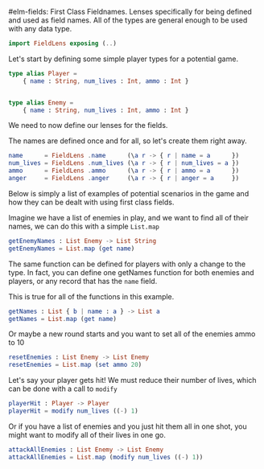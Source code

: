 #elm-fields: First Class Fieldnames.
Lenses specifically for being defined and used as field names. All of the types
are general enough to be used with any data type.

```elm
import FieldLens exposing (..)
```

Let's start by defining some simple player types for a potential game.

```elm
type alias Player =
    { name : String, num_lives : Int, ammo : Int }


type alias Enemy =
    { name : String, num_lives : Int, ammo : Int }
```

We need to now define our lenses for the fields.

The names are defined once and for all, so let's create them right away.

```elm
name      = FieldLens .name      (\a r -> { r | name = a      })
num_lives = FieldLens .num_lives (\a r -> { r | num_lives = a })
ammo      = FieldLens .ammo      (\a r -> { r | ammo = a      })
anger     = FieldLens .anger     (\a r -> { r | anger = a     })
```
 
Below is simply a list of examples of potential scenarios in the game and how
they can be dealt with using first class fields.

Imagine we have a list of enemies in play, and we want to find all of their
names, we can do this with a simple `List.map`

```elm
getEnemyNames : List Enemy -> List String
getEnemyNames = List.map (get name)
```

The same function can be defined for players with only a change to the type.
In fact, you can define one getNames function for both enemies and players, or
any record that has the `name` field. 

This is true for all of the functions in this example.

```elm
getNames : List { b | name : a } -> List a
getNames = List.map (get name)
```

Or maybe a new round starts and you want to set all of the enemies ammo
to 10 

```elm
resetEnemies : List Enemy -> List Enemy
resetEnemies = List.map (set ammo 20)
```

Let's say your player gets hit! We must reduce their number of lives,
which can be done with a call to `modify`

```elm
playerHit : Player -> Player
playerHit = modify num_lives ((-) 1)
```

Or if you have a list of enemies and you just hit them all in one shot,
you might want to modify all of their lives in one go.

```elm
attackAllEnemies : List Enemy -> List Enemy
attackAllEnemies = List.map (modify num_lives ((-) 1))
```